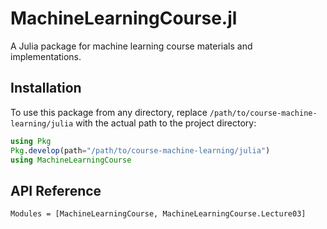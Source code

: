 # MachineLearningCourse.jl

A Julia package for machine learning course materials and implementations.

## Installation

To use this package from any directory, replace `/path/to/course-machine-learning/julia` with the actual path to the project directory:

```julia
using Pkg
Pkg.develop(path="/path/to/course-machine-learning/julia")
using MachineLearningCourse
```

## API Reference

```@autodocs
Modules = [MachineLearningCourse, MachineLearningCourse.Lecture03]
```


